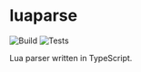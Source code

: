 # luaparse

![Build](https://github.com/meepen/luaparse/actions/workflows/build.yml/badge.svg)
![Tests](https://github.com/meepen/luaparse/actions/workflows/test.yml/badge.svg)

Lua parser written in TypeScript.
